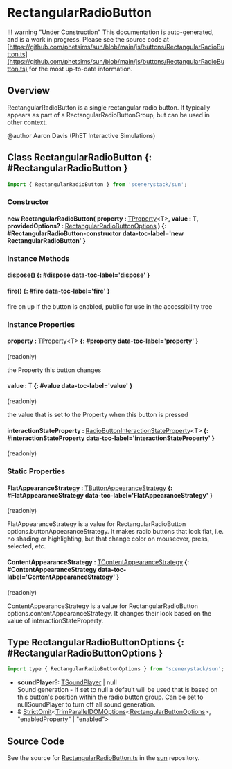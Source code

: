 # RectangularRadioButton

!!! warning "Under Construction"
    This documentation is auto-generated, and is a work in progress. Please see the source code at
    [https://github.com/phetsims/sun/blob/main/js/buttons/RectangularRadioButton.ts](https://github.com/phetsims/sun/blob/main/js/buttons/RectangularRadioButton.ts) for the most up-to-date information.

## Overview

RectangularRadioButton is a single rectangular radio button. It typically appears as part of a
RectangularRadioButtonGroup, but can be used in other context.

@author Aaron Davis (PhET Interactive Simulations)

## Class RectangularRadioButton {: #RectangularRadioButton }


```js
import { RectangularRadioButton } from 'scenerystack/sun';
```
### Constructor

#### new RectangularRadioButton( property : <span style="font-weight: 400;">[TProperty](../axon/TProperty.md)&lt;T&gt;</span>, value : <span style="font-weight: 400;">T</span>, providedOptions? : <span style="font-weight: 400;">[RectangularRadioButtonOptions](../sun/RectangularRadioButton.md#RectangularRadioButtonOptions)</span> ) {: #RectangularRadioButton-constructor data-toc-label='new RectangularRadioButton' }

### Instance Methods

#### dispose() {: #dispose data-toc-label='dispose' }

#### fire() {: #fire data-toc-label='fire' }

fire on up if the button is enabled, public for use in the accessibility tree

### Instance Properties

#### property : <span style="font-weight: 400;">[TProperty](../axon/TProperty.md)&lt;T&gt;</span> {: #property data-toc-label='property' }

(readonly)

the Property this button changes

#### value : <span style="font-weight: 400;">T</span> {: #value data-toc-label='value' }

(readonly)

the value that is set to the Property when this button is pressed

#### interactionStateProperty : <span style="font-weight: 400;">[RadioButtonInteractionStateProperty](../sun/RadioButtonInteractionStateProperty.md)&lt;T&gt;</span> {: #interactionStateProperty data-toc-label='interactionStateProperty' }

(readonly)

### Static Properties

#### FlatAppearanceStrategy : <span style="font-weight: 400;">[TButtonAppearanceStrategy](../sun/TButtonAppearanceStrategy.md)</span> {: #FlatAppearanceStrategy data-toc-label='FlatAppearanceStrategy' }

(readonly)

FlatAppearanceStrategy is a value for RectangularRadioButton options.buttonAppearanceStrategy. It makes radio buttons
that look flat, i.e. no shading or highlighting, but that change color on mouseover, press, selected, etc.

#### ContentAppearanceStrategy : <span style="font-weight: 400;">[TContentAppearanceStrategy](../sun/TContentAppearanceStrategy.md)</span> {: #ContentAppearanceStrategy data-toc-label='ContentAppearanceStrategy' }

(readonly)

ContentAppearanceStrategy is a value for RectangularRadioButton options.contentAppearanceStrategy. It changes
their look based on the value of interactionStateProperty.



## Type RectangularRadioButtonOptions {: #RectangularRadioButtonOptions }


```js
import type { RectangularRadioButtonOptions } from 'scenerystack/sun';
```


- **soundPlayer**?: [TSoundPlayer](../tambo/TSoundPlayer.md) | <span style="color: hsla(calc(var(--md-hue) + 180deg),80%,40%,1);">null</span>
<br>  Sound generation - If set to null a default will be used that is based on this button's position within the radio
  button group.  Can be set to nullSoundPlayer to turn off all sound generation.
- &amp; [StrictOmit](../phet-core/StrictOmit.md)&lt;[TrimParallelDOMOptions](../scenery/ParallelDOM.md#TrimParallelDOMOptions)&lt;[RectangularButtonOptions](../sun/RectangularButton.md#RectangularButtonOptions)&gt;, "enabledProperty" | "enabled"&gt;




## Source Code

See the source for [RectangularRadioButton.ts](https://github.com/phetsims/sun/blob/main/js/buttons/RectangularRadioButton.ts) in the [sun](https://github.com/phetsims/sun) repository.
